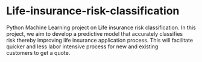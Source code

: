# Life-insurance-risk-classification
Python Machine Learning project on Life insurance risk classification. In this project, we aim to develop a predictive model that accurately classifies risk thereby improving life insurance application process. This will facilitate quicker and less labor intensive process for new and existing customers to get a quote.
